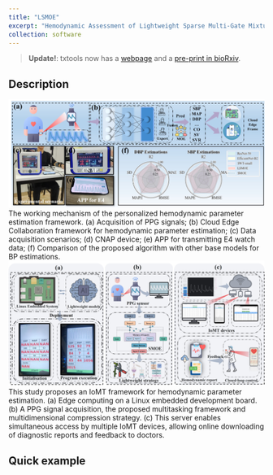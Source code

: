 ```yaml
---
title: "LSMOE"
excerpt: "Hemodynamic Assessment of Lightweight Sparse Multi-Gate Mixture-of-experts in Multi-Task Scenarios"
collection: software
---
```


> **Update!**: txtools now has a [webpage](https://github.com/liuyisi123/LSMOE) and a 
[pre-print in bioRxiv](https://linkinghub.elsevier.com/retrieve/pii/S1568494624011645).

## Description

![](/images/Fig.1.jpg)
The working mechanism of the personalized hemodynamic parameter estimation framework.  (a) Acquisition of PPG signals; (b) Cloud Edge Collaboration framework for hemodynamic parameter estimation; (c) Data acquisition scenarios; (d) CNAP device; (e) APP for transmitting E4 watch data; (f) Comparison of the proposed algorithm with other base models for BP estimations.
![](/images/Fig.2.jpg)
This study proposes an IoMT framework for hemodynamic parameter estimation. (a) Edge computing on a Linux embedded development board. (b) A PPG signal acquisition, the proposed multitasking framework and multidimensional compression strategy. (c) This server enables simultaneous access by multiple IoMT devices, allowing online downloading of diagnostic reports and feedback to doctors.

## Quick example
